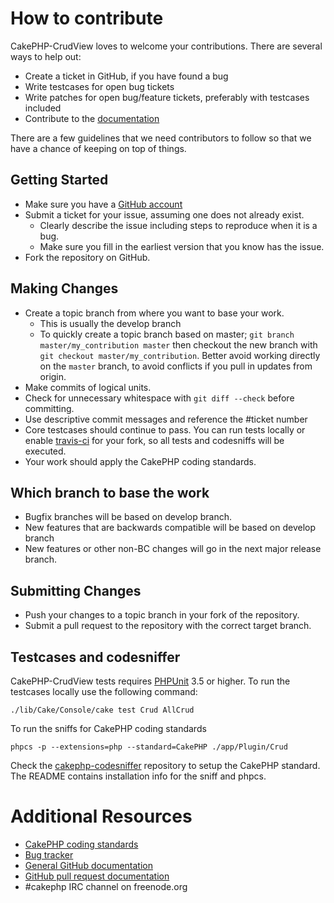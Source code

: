 # How to contribute

CakePHP-CrudView loves to welcome your contributions. There are several ways to help out:
* Create a ticket in GitHub, if you have found a bug
* Write testcases for open bug tickets
* Write patches for open bug/feature tickets, preferably with testcases included
* Contribute to the [documentation](https://github.com/friendsofcake/crud-view/tree/gh-pages)

There are a few guidelines that we need contributors to follow so that we have a
chance of keeping on top of things.

## Getting Started

* Make sure you have a [GitHub account](https://github.com/signup/free)
* Submit a ticket for your issue, assuming one does not already exist.
  * Clearly describe the issue including steps to reproduce when it is a bug.
  * Make sure you fill in the earliest version that you know has the issue.
* Fork the repository on GitHub.

## Making Changes

* Create a topic branch from where you want to base your work.
  * This is usually the develop branch
  * To quickly create a topic branch based on master; `git branch
    master/my_contribution master` then checkout the new branch with `git
    checkout master/my_contribution`. Better avoid working directly on the
    `master` branch, to avoid conflicts if you pull in updates from origin.
* Make commits of logical units.
* Check for unnecessary whitespace with `git diff --check` before committing.
* Use descriptive commit messages and reference the #ticket number
* Core testcases should continue to pass. You can run tests locally or enable
  [travis-ci](https://travis-ci.org/) for your fork, so all tests and codesniffs
  will be executed.
* Your work should apply the CakePHP coding standards.

## Which branch to base the work

* Bugfix branches will be based on develop branch.
* New features that are backwards compatible will be based on develop branch
* New features or other non-BC changes will go in the next major release branch.

## Submitting Changes

* Push your changes to a topic branch in your fork of the repository.
* Submit a pull request to the repository with the correct target branch.

## Testcases and codesniffer

CakePHP-CrudView tests requires [PHPUnit](http://www.phpunit.de/manual/current/en/installation.html)
3.5 or higher. To run the testcases locally use the following command:

    ./lib/Cake/Console/cake test Crud AllCrud

To run the sniffs for CakePHP coding standards

    phpcs -p --extensions=php --standard=CakePHP ./app/Plugin/Crud

Check the [cakephp-codesniffer](https://github.com/cakephp/cakephp-codesniffer)
repository to setup the CakePHP standard. The README contains installation info
for the sniff and phpcs.


# Additional Resources

* [CakePHP coding standards](http://book.cakephp.org/2.0/en/contributing/cakephp-coding-conventions.html)
* [Bug tracker](https://github.com/friendsofcake/crud-view/issues)
* [General GitHub documentation](https://help.github.com/)
* [GitHub pull request documentation](https://help.github.com/send-pull-requests/)
* #cakephp IRC channel on freenode.org
